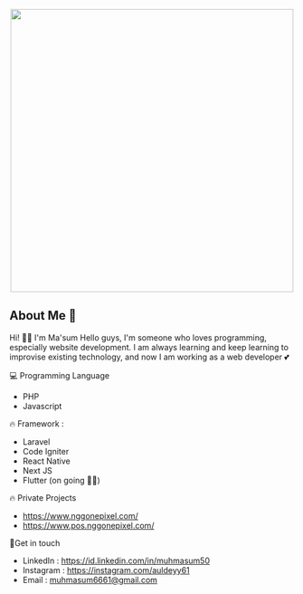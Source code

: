 <p align="center"><a href="instagram.com/auldeyy61" target="_blank"><img src="https://www.nggonepixel.com/assets/images/space-discovery.png" width="500"></a></p>

## About Me 👋
Hi! 👋️👋 I'm Ma'sum Hello guys, I'm someone who loves programming, especially website development. I am always learning and keep learning to improvise existing technology, and now I am working as a web developer 💕


💻️ Programming Language
- PHP
- Javascript

🔥️ Framework :
- Laravel
- Code Igniter
- React Native
- Next JS
- Flutter (on going 🌱🌱)

🔥️ Private Projects 
- https://www.nggonepixel.com/
- https://www.pos.nggonepixel.com/


👨‍Get in touch

- LinkedIn : https://id.linkedin.com/in/muhmasum50
- Instagram : https://instagram.com/auldeyy61
- Email : muhmasum6661@gmail.com

